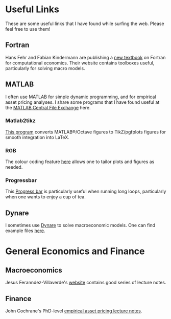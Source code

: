 # Useful Links

These are some useful links that I have found while surfing the web. Please feel free to use them!

## Fortran

Hans Fehr and Fabian Kindermann are publishing a [new textbook](https://www.ce-fortran.com/) on Fortran for computational economics. Their website contains toolboxes useful, particularly for solving macro models.

## MATLAB

I often use MATLAB for simple dynamic programming, and for empirical asset pricing analyses. I share some programs that I have found useful at the [MATLAB Central File Exchange](https://www.mathworks.com/matlabcentral/fileexchange/) here.

### Matlab2tikz

[This program](https://www.mathworks.com/matlabcentral/fileexchange/22022-matlab2tikz-matlab2tikz) converts MATLAB®/Octave figures to TikZ/pgfplots figures for smooth integration into LaTeX.

### RGB

The colour coding feature [here](https://www.mathworks.com/matlabcentral/fileexchange/46872-intuitive-rgb-color-values-from-xkcd) allows one to tailor plots and figures as needed.

### Progressbar

This [Progress bar](https://www.mathworks.com/matlabcentral/fileexchange/6922-progressbar) is particularly useful when running long loops, particularly when one wants to enjoy a cup of tea.

## Dynare

I sometimes use [Dynare](http://www.dynare.org/) to solve macroeconomic models. One can find example files [here](http://www.dynare.org/documentation-and-support/examples).


# General Economics and Finance

## Macroeconomics

Jesus Feranndez-Villaverde's [website](http://economics.sas.upenn.edu/~jesusfv/teaching.html) contains good series of lecture notes.

## Finance

John Cochrane's PhD-level [empirical asset pricing lecture notes](http://faculty.chicagobooth.edu/john.cochrane/teaching/Empirical_Asset_Pricing/#Documents).